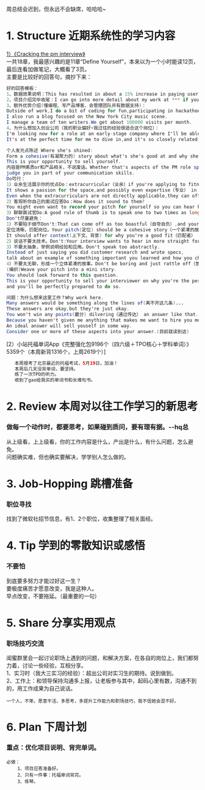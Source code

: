 周总结会迟到，但永远不会缺席，哈哈哈~</br>
# 1. Structure 近期系统性的学习内容
[1）《Cracking the pm interview》]()</br>
一共18章，我最感兴趣的是11章“Define Yourself”，本来以为一个小时能读12页，最后连看加做笔记，大概看了3页。</br>
主要是比较好的回答句，摘抄下来：</br>
```Java
好的回答模板：
1、数据效果说明：This has resulted in about a 15% increase in paying users.
2、项目介绍完毕收尾：I can go into more detail about my work at *** if you'd like.
3、额外优势介绍(懂编程、写产品博客、会管理团队并有数据支持)：
Outside of work,I do a bit of coding for fun,participating in hackathons.
I also run a blog focused on the New York City music scene.
I manage a team of ten writers.We get about 100000 visits per month.
4、为什么想加入创业公司（我的职业偏好+我过往的经验很适合这个岗位）：
I'm looking now for a role at an early-stage company where I'll be able to take a single product from conception to launch. 
It's at the perfect time for me to dive in,and it's so closely related to the personalization work I'm doing right now.
```
```Java
个人发光点陈述 Where she's shined: 
Form a cohesive(有凝聚力的) story about what's she's good at and why she loves being a PM.
This is your opportunity to sell yourself.
内容是PM素质or和产品相关，不说废话。Whether that's aspects of the PM role specifically(特定的) or the company's product.
judge you in part of your communication skills.
Do可行：
1）业余生活展示你的优点Do：extracurricular（业余）if you're applying to fitness-related startup(健身),that's a good thing to mention.
It shows a passion for the space,and possibly even expertise（专业） in it.
Even when the extracurriculars are not directly applicable,they can often show initiative(主动性) and leadership（领导力）.
2）客观听你自己的面试应答Do：How does it sound to them?
You might even want to record your pitch for yourself so you can hear how it sounds.
3）聊聊面试官Do:A good rule of thumb is to speak one to two times as long as your interviewer did,if she introduced herself.（没太懂，夸夸面试官做的产品？）Otherwise,about two minutes is a good guide.
Don't尽量避免：
1）不要陷于细节Don't:That can come off as too boastful（自夸自负）,and your interviewer might even got lost in all the details.
定位清晰，匹配岗位。Your pitch(定位) should be a cohesive story（一个紧凑的故事） that how(是不是What) you got from then to now.（从以前到现在你获得了什么工作能力和经验） 
It should offer context(上下文、背景) for why you're a good fit（匹配者） for the job.
2）说话不要太技术。Don't:Your interview wants to hear in more straight forward language why that work was important.After all,as a PM,you need to communicate with both technical and non-technical people.
3）不要太抽象，举例说明经验和应用。Don't speak too abstractly.
Instead of just saying you did customer research and wrote specs,
talk about an example of something important you learned and how you changed the product based on that.
4）不要太无聊，形成一个立体紧凑的故事。Don't be boring and just rattle off（急促背诵） a bunch of facts about yourself.
(编织)Weave your pitch into a mini story.
You should look forward to this question.
This is your opportunity to sell your interviewer on why you're the perfect candidate,
and you'll be perfectly prepared to do so.
```
```Java
问题：为什么想来这里工作？Why work here.
Many answers would be something along the lines of(离不开这几条)...
These answers are okay,but they're just okay.
You won't win any points(赢分) dilvering（通过传达） an answer like that.
Because you haven't given me anything that makes me want to hire you more.(激发雇佣你的欲望)
An ideal answer will sell youself in some way.
Consider one or more of these aspects into your answer.(目前就读到这)
```

[2）小站托福单词App《完整强化包9196个（四六级＋TPO核心＋学科单词）》5359个（本周新背1316个，上周2619个）]
```Java
   本周报考了北京最近的托福考试，5月19日，加油！
   本周后几天没背单词，要坚持。
   练了一次TPO的听力。
   收到了gao给我买的单词书和长难句书。
```
# 2. Review 本周对以往工作学习的新思考
### 做每一个动作时，都要思考，如果碰到质问，要有理有据。--hq总
从上级看，上上级看，你的工作内容是什么，产出是什么，有什么问题，怎么避免。</br>
问题确实难，但也确实要解决，学学别人怎么做的。</br>

# 3. Job-Hopping 跳槽准备
### 职位寻找
找到了微软社招节信息，有1、2个职位，收集整理了相关面经。</br>

# 4. Tip 学到的零散知识或感悟
### 不要怕
到底要多努力才能过好这一生？</br>
要极度痛苦才愿意改变，我是这种人。</br>
早点改变，不要拖延。（最重要的一句）</br>

# 5. Share 分享实用观点
### 职场技巧交流
闺蜜群里会一起讨论职场上遇到的问题，和解决方案，在各自的岗位上，我们都努力着，讨论一些经验，互相分享。</br>
1、实习时（我大三实习的经验）：超出公司对实习生的期待。说到做到。</br>
2、工作上：和领导保持沟通多上报，让老板参与其中，起码心里有数，沟通不到的，用工作成果为自己说话。</br>
```
一个人，不笨，愿意干活，多思考，多提升工作能力和职场技巧，我不信她会混不好。
```

# 6. Plan 下周计划
### 重点：优化项目说明、背完单词。
```
必做：
    1、项目应答准备好。
    2、只有一件事：托福单词背完。
    3、练琴。
```
